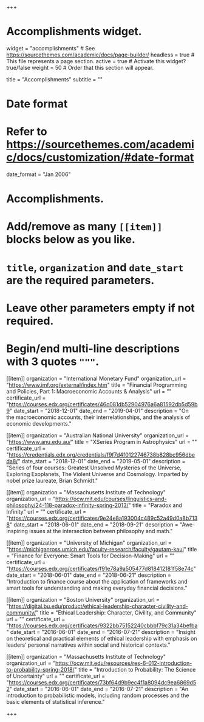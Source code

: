 +++
# Accomplishments widget.
widget = "accomplishments"  # See https://sourcethemes.com/academic/docs/page-builder/
headless = true  # This file represents a page section.
active = true  # Activate this widget? true/false
weight = 50  # Order that this section will appear.

title = "Accomplish&shy;ments"
subtitle = ""

# Date format
#   Refer to https://sourcethemes.com/academic/docs/customization/#date-format
date_format = "Jan 2006"

# Accomplishments.
#   Add/remove as many `[[item]]` blocks below as you like.
#   `title`, `organization` and `date_start` are the required parameters.
#   Leave other parameters empty if not required.
#   Begin/end multi-line descriptions with 3 quotes `"""`.

[[item]]
  organization = "International Monetary Fund"
  organization_url = "https://www.imf.org/external/index.htm"
  title = "Financial Programming and Policies, Part 1: Macroeconomic Accounts & Analysis"
  url = ""
  certificate_url = "https://courses.edx.org/certificates/46c081db52904976a6a81592db5d59b9"
  date_start = "2018-12-01"
  date_end = "2019-04-01"
  description = "On the macroeconomic accounts, their interrelationships, and the analysis of economic developments."

[[item]]
  organization = "Australian National University"
  organization_url = "https://www.anu.edu.au/"
  title = "XSeries Program in Astrophysics"
  url = ""
  certificate_url = "https://credentials.edx.org/credentials/f9f7d4f0122746738b828bc956dbeda8/"
  date_start = "2018-12-01"
  date_end = "2019-05-01"
  description = "Series of four courses: Greatest Unsolved Mysteries of the Universe, Exploring Exoplanets, The Violent Universe and Cosmology. Imparted by nobel prize laureate, Brian Schmidt."
  
[[item]]
  organization = "Massachusetts Institute of Technology"
  organization_url = "https://ocw.mit.edu/courses/linguistics-and-philosophy/24-118-paradox-infinity-spring-2013/"
  title = "Paradox and Infinity"
  url = ""
  certificate_url = "https://courses.edx.org/certificates/9e24e8a193004c489c52a49d0a8b7138"
  date_start = "2018-06-01"
  date_end = "2018-09-21"
  description = "Awe-inspiring issues at the intersection between philosophy and math."

[[item]]
  organization = "University of Michigan"
  organization_url = "https://michiganross.umich.edu/faculty-research/faculty/gautam-kaul"
  title = "Finance for Everyone: Smart Tools for Decision-Making"
  url = ""
  certificate_url = "https://courses.edx.org/certificates/f91e78a9a505477d818412181f58e74c"
  date_start = "2018-06-01"
  date_end = "2018-06-21"
  description = "Introduction to finance course about the application of frameworks and smart tools for understanding and making everyday financial decisions."

[[item]]
  organization = "Boston University"
  organization_url = "https://digital.bu.edu/product/ethical-leadership-character-civility-and-community/"
  title = "Ethical Leadership: Character, Civility, and Community"
  url = ""
  certificate_url = "https://courses.edx.org/certificates/9322bb75152240cbbbf79c31a34befba"
  date_start = "2016-06-01"
  date_end = "2016-07-21"
  description = "Insight on theoretical and practical elements of ethical leadership with emphasis on leaders’ personal narratives within social and historical contexts."

[[item]]
  organization = "Massachusetts Institute of Technology"
  organization_url = "https://ocw.mit.edu/resources/res-6-012-introduction-to-probability-spring-2018/"
  title = "Introduction to Probability: The Science of Uncertainty"
  url = ""
  certificate_url = "https://courses.edx.org/certificates/73bf64d9b9ec4f1a8094dc9ea6869d52"
  date_start = "2016-06-01"
  date_end = "2016-07-21"
  description = "An introduction to probabilistic models, including random processes and the basic elements of statistical inference."

+++

